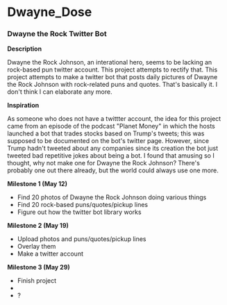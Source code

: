 # Dwayne_Dose
<h3> Dwayne the Rock Twitter Bot</h3>
<strong> Description </strong>
<p>
Dwayne the Rock Johnson, an interational hero, seems to be lacking an rock-based pun twitter account. This project attempts to rectify that. This project attempts to make a twitter bot that posts daily pictures of Dwayne the Rock Johnson with rock-related puns and quotes. That's basically it. I don't think I can elaborate any more.  
</p>

<strong> Inspiration </strong>
<p>
As someone who does not have a twittter account, the idea for this project came from an episode of the podcast "Planet Money" in which the hosts launched a bot that trades stocks based on Trump's tweets; this was supposed to be documented on the bot's twitter page. However, since Trump hadn't tweeted about any companies since its creation the bot just tweeted bad repetitive jokes about being a bot. I found that amusing so I thought, why not make one for Dwayne the Rock Johnson? There's probably one out there already, but the world could always use one more. 
</p>
<strong> Milestone 1 (May 12)</strong> 

<ul>
<li>Find 20 photos of Dwayne the Rock Johnson doing various things </li>
<li>Find 20 rock-based puns/quotes/pickup lines</li>
<li>Figure out how the twitter bot library works </li>
</ul>

<strong> Milestone 2 (May 19) </strong>
<ul>
<li>Upload photos and puns/quotes/pickup lines </li>
<li>Overlay them</li>
<li>Make a twitter account</li>
</ul>
<strong> Milestone 3 (May 29)</strong>
<ul>
<li> Finish project </li>
<li> </li>
<li>?</li>
</ul>
